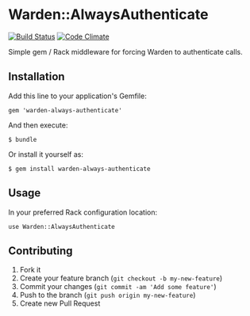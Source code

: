 # Warden::AlwaysAuthenticate
[![Build Status](https://secure.travis-ci.org/JonRowe/warden-always-authenticate.png)](http://travis-ci.org/JonRowe/warden-always-authenticate) [![Code Climate](https://codeclimate.com/github/JonRowe/warden-always-authenticate.png)](https://codeclimate.com/github/JonRowe/warden-always-authenticate)

Simple gem / Rack middleware for forcing Warden to authenticate calls.

## Installation

Add this line to your application's Gemfile:

    gem 'warden-always-authenticate'

And then execute:

    $ bundle

Or install it yourself as:

    $ gem install warden-always-authenticate

## Usage

In your preferred Rack configuration location:

    use Warden::AlwaysAuthenticate

## Contributing

1. Fork it
2. Create your feature branch (`git checkout -b my-new-feature`)
3. Commit your changes (`git commit -am 'Add some feature'`)
4. Push to the branch (`git push origin my-new-feature`)
5. Create new Pull Request
